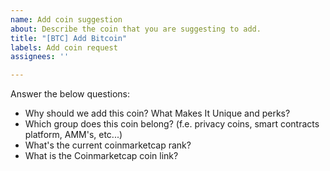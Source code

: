 ```yaml
---
name: Add coin suggestion
about: Describe the coin that you are suggesting to add.
title: "[BTC] Add Bitcoin"
labels: Add coin request
assignees: ''

---
```


Answer the below questions:

- Why should we add this coin? What Makes It Unique and perks?
- Which group does this coin belong? (f.e. privacy coins, smart contracts platform, AMM's, etc...)
- What's the current coinmarketcap rank?
- What is the Coinmarketcap coin link?
